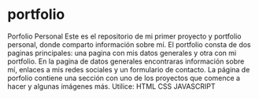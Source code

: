 # portfolio
Porfolio Personal Este es el repositorio de mi primer proyecto y portfolio personal, donde comparto información sobre mí. El portfolio consta de dos paginas principales: una pagina con mis datos generales y otra con mi portfolio. En la pagina de datos generales encontraras información sobre mí, enlaces a mis redes sociales y un formulario de contacto. La página de porfolio contiene una sección con uno de los proyectos que comence a hacer y algunas imágenes más. Utilice: HTML CSS JAVASCRIPT 
